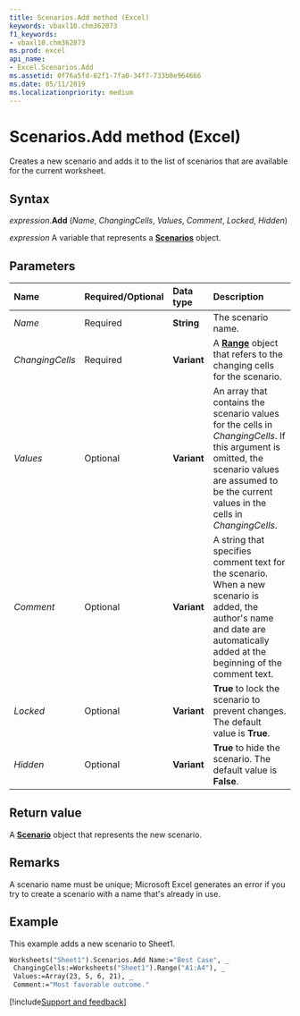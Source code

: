 ```yaml
---
title: Scenarios.Add method (Excel)
keywords: vbaxl10.chm362073
f1_keywords:
- vbaxl10.chm362073
ms.prod: excel
api_name:
- Excel.Scenarios.Add
ms.assetid: 0f76a5fd-82f1-7fa0-34f7-733b0e964666
ms.date: 05/11/2019
ms.localizationpriority: medium
---
```



# Scenarios.Add method (Excel)

Creates a new scenario and adds it to the list of scenarios that are available for the current worksheet.


## Syntax

_expression_.**Add** (_Name_, _ChangingCells_, _Values_, _Comment_, _Locked_, _Hidden_)

_expression_ A variable that represents a **[Scenarios](Excel.Scenarios.md)** object.


## Parameters

|Name|Required/Optional|Data type|Description|
|:-----|:-----|:-----|:-----|
| _Name_|Required| **String**|The scenario name.|
| _ChangingCells_|Required| **Variant**|A **[Range](Excel.Range(object).md)** object that refers to the changing cells for the scenario.|
| _Values_|Optional| **Variant**|An array that contains the scenario values for the cells in _ChangingCells_. If this argument is omitted, the scenario values are assumed to be the current values in the cells in _ChangingCells_.|
| _Comment_|Optional| **Variant**|A string that specifies comment text for the scenario. When a new scenario is added, the author's name and date are automatically added at the beginning of the comment text.|
| _Locked_|Optional| **Variant**| **True** to lock the scenario to prevent changes. The default value is **True**.|
| _Hidden_|Optional| **Variant**| **True** to hide the scenario. The default value is **False**.|

## Return value

A **[Scenario](Excel.Scenario.md)** object that represents the new scenario.


## Remarks

A scenario name must be unique; Microsoft Excel generates an error if you try to create a scenario with a name that's already in use.


## Example

This example adds a new scenario to Sheet1.

```vb
Worksheets("Sheet1").Scenarios.Add Name:="Best Case", _ 
 ChangingCells:=Worksheets("Sheet1").Range("A1:A4"), _ 
 Values:=Array(23, 5, 6, 21), _ 
 Comment:="Most favorable outcome."
```



[!include[Support and feedback](~/includes/feedback-boilerplate.md)]